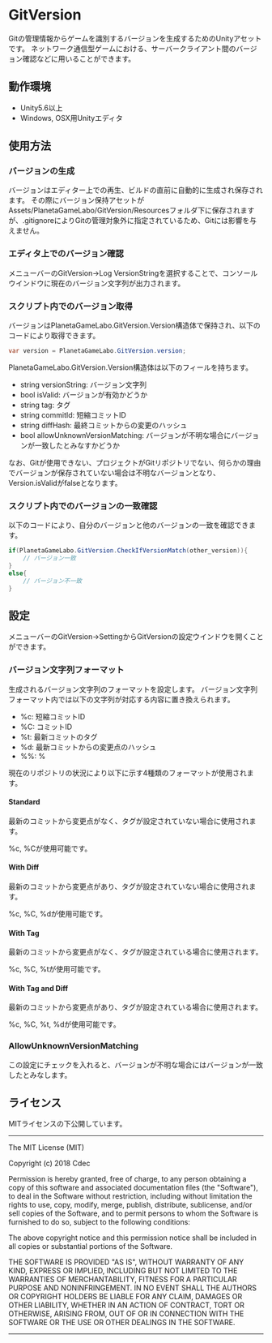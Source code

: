 # GitVersion

Gitの管理情報からゲームを識別するバージョンを生成するためのUnityアセットです。
ネットワーク通信型ゲームにおける、サーバークライアント間のバージョン確認などに用いることができます。

## 動作環境

- Unity5.6以上
- Windows, OSX用Unityエディタ

## 使用方法

### バージョンの生成

バージョンはエディター上での再生、ビルドの直前に自動的に生成され保存されます。
その際にバージョン保持アセットがAssets/PlanetaGameLabo/GitVersion/Resourcesフォルダ下に保存されますが、.gitignoreによりGitの管理対象外に指定されているため、Gitには影響を与えません。

### エディタ上でのバージョン確認

メニューバーのGitVersion->Log VersionStringを選択することで、コンソールウインドウに現在のバージョン文字列が出力されます。

### スクリプト内でのバージョン取得

バージョンはPlanetaGameLabo.GitVersion.Version構造体で保持され、以下のコードにより取得できます。

```cs
var version = PlanetaGameLabo.GitVersion.version;
```

PlanetaGameLabo.GitVersion.Version構造体は以下のフィールを持ちます。

- string versionString: バージョン文字列
- bool isValid: バージョンが有効かどうか
- string tag: タグ
- string commitId: 短縮コミットID
- string diffHash: 最終コミットからの変更のハッシュ
- bool allowUnknownVersionMatching: バージョンが不明な場合にバージョンが一致したとみなすかどうか

なお、Gitが使用できない、プロジェクトがGitリポジトリでない、何らかの理由でバージョンが保存されていない場合は不明なバージョンとなり、Version.isValidがfalseとなります。

### スクリプト内でのバージョンの一致確認

以下のコードにより、自分のバージョンと他のバージョンの一致を確認できます。

```cs
if(PlanetaGameLabo.GitVersion.CheckIfVersionMatch(other_version)){
    // バージョン一致
}
else{
    // バージョン不一致
}
```

## 設定

メニューバーのGitVersion->SettingからGitVersionの設定ウインドウを開くことができます。

### バージョン文字列フォーマット

生成されるバージョン文字列のフォーマットを設定します。
バージョン文字列フォーマット内では以下の文字列が対応する内容に置き換えられます。

- %c: 短縮コミットID
- %C: コミットID
- %t: 最新コミットのタグ
- %d: 最新コミットからの変更点のハッシュ
- %%: %

現在のリポジトリの状況により以下に示す4種類のフォーマットが使用されます。

#### Standard

最新のコミットから変更点がなく、タグが設定されていない場合に使用されます。

%c, %Cが使用可能です。

#### With Diff

最新のコミットから変更点があり、タグが設定されていない場合に使用されます。

%c, %C, %dが使用可能です。

#### With Tag

最新のコミットから変更点がなく、タグが設定されている場合に使用されます。

%c, %C, %tが使用可能です。

#### With Tag and Diff

最新のコミットから変更点があり、タグが設定されている場合に使用されます。

%c, %C, %t, %dが使用可能です。

### AllowUnknownVersionMatching

この設定にチェックを入れると、バージョンが不明な場合にはバージョンが一致したとみなします。

## ライセンス

MITライセンスの下公開しています。

***

The MIT License (MIT)

Copyright (c) 2018 Cdec

Permission is hereby granted, free of charge, to any person obtaining a copy of this software and associated documentation files (the "Software"), to deal in the Software without restriction, including without limitation the rights to use, copy, modify, merge, publish, distribute, sublicense, and/or sell copies of the Software, and to permit persons to whom the Software is furnished to do so, subject to the following conditions:

The above copyright notice and this permission notice shall be included in all copies or substantial portions of the Software.

THE SOFTWARE IS PROVIDED "AS IS", WITHOUT WARRANTY OF ANY KIND, EXPRESS OR IMPLIED, INCLUDING BUT NOT LIMITED TO THE WARRANTIES OF MERCHANTABILITY, FITNESS FOR A PARTICULAR PURPOSE AND NONINFRINGEMENT. IN NO EVENT SHALL THE AUTHORS OR COPYRIGHT HOLDERS BE LIABLE FOR ANY CLAIM, DAMAGES OR OTHER LIABILITY, WHETHER IN AN ACTION OF CONTRACT, TORT OR OTHERWISE, ARISING FROM, OUT OF OR IN CONNECTION WITH THE SOFTWARE OR THE USE OR OTHER DEALINGS IN THE SOFTWARE.

***
